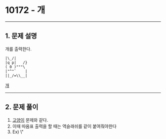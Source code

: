 # 10172 -  개

<hr/>

## 1. 문제 설명

개를 출력한다.

```
|\_/|
|q p|   /}
( 0 )"""\
|"^"`    |
||_/=\\__|
```

[개](<https://www.acmicpc.net/problem/10172>)

------

## 2. 문제 풀이

1. [고양이](https://github.com/kimmyungyun/baekjoon_level_algorithm/tree/master/1%EB%8B%A8%EA%B3%84/3%EB%8B%A8%EA%B3%84) 문제와 같다.
2. 이때 따옴표 출력을 할 때는 역슬래쉬를 같이 붙여줘야한다
3. Ex) \\" 
